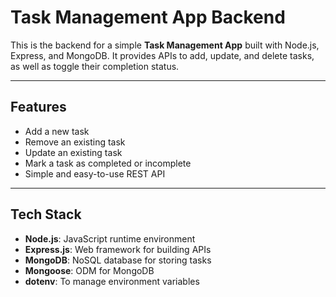 # Task Management App Backend

This is the backend for a simple **Task Management App** built with Node.js, Express, and MongoDB. It provides APIs to add, update, and delete tasks, as well as toggle their completion status.

---

## Features

- Add a new task
- Remove an existing task
- Update an existing task
- Mark a task as completed or incomplete
- Simple and easy-to-use REST API

---

## Tech Stack

- **Node.js**: JavaScript runtime environment
- **Express.js**: Web framework for building APIs
- **MongoDB**: NoSQL database for storing tasks
- **Mongoose**: ODM for MongoDB
- **dotenv**: To manage environment variables
